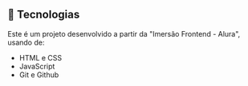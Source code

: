 ## 🚀 Tecnologias

Este é um projeto desenvolvido a partir da "Imersão Frontend - Alura", usando de: 

- HTML e CSS
- JavaScript
- Git e Github

